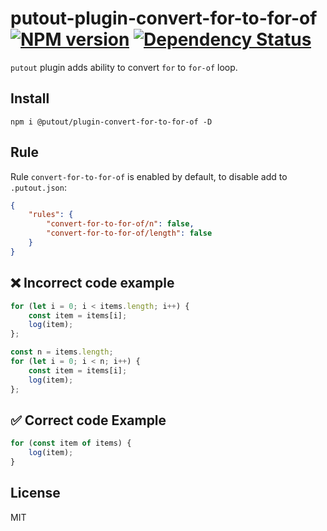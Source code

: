 # putout-plugin-convert-for-to-for-of [![NPM version][NPMIMGURL]][NPMURL] [![Dependency Status][DependencyStatusIMGURL]][DependencyStatusURL]

[NPMIMGURL]:                https://img.shields.io/npm/v/@putout/plugin-convert-for-to-for-of.svg?style=flat&longCache=true
[NPMURL]:                   https://npmjs.org/package/@putout/plugin-convert-for-to-for-of "npm"

[DependencyStatusURL]:      https://david-dm.org/coderaiser/putout?path=packages/plugin-convert-for-to-for-of
[DependencyStatusIMGURL]:   https://david-dm.org/coderaiser/putout.svg?path=packages/plugin-convert-for-to-for-of

`putout` plugin adds ability to convert `for` to `for-of` loop.
## Install

```
npm i @putout/plugin-convert-for-to-for-of -D
```

## Rule

Rule `convert-for-to-for-of` is enabled by default, to disable add to `.putout.json`:

```json
{
    "rules": {
        "convert-for-to-for-of/n": false,
        "convert-for-to-for-of/length": false
    }
}
```

## ❌ Incorrect code example

```js
for (let i = 0; i < items.length; i++) {
    const item = items[i];
    log(item);
};

const n = items.length;
for (let i = 0; i < n; i++) {
    const item = items[i];
    log(item);
};
```

## ✅ Correct code Example

```js
for (const item of items) {
    log(item);
}
```

## License

MIT


